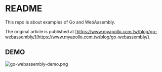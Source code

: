 # README

This repo is about examples of Go and WebAssembly.

The original article is published at [https://www.myapollo.com.tw/blog/go-webassembly/](https://www.myapollo.com.tw/blog/go-webassembly/).

## DEMO

![go-webassembly-demo.png](https://r.anikit.app/i/6EZ5SrNruZ)
